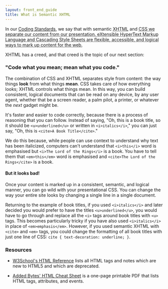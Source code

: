 ```yaml
---
layout: front_end_guide
title: What is Semantic XHTML
---
```

In our [Coding Standards](coding-standards), we say that with semantic <abbr title="Extensible HyperText Markup Language">XHTML</abbr> and <abbr title="Cascading Style Sheets">CSS</acronym> we separate our content from our presentation. eXtensible HyperText Markup Language and Cascading Style Sheets are flexible, accessible, and logical ways to mark up content for the web.

XHTML has a creed, and that creed is the topic of our next section:

### "Code what you mean; mean what you code."

The combination of CSS and XHTML separates style from content: the way things **look** from what things **mean**. CSS takes care of how everything looks; XHTML controls what things mean. In this way, you can build consistent, logical documents that can be read on any device, by any user agent, whether that be a screen reader, a palm pilot, a printer, or whatever the *next* gadget might be.

It's faster and easier to code correctly, because there is a process of reasoning that you can follow. Instead of saying, "Oh, this is a book title, so it should be `<u>underlined</u>` or written in `<i>italics</i>`," you can just say, "Oh, this is `<cite>A Book Title</cite>`."

We do this because, while people can use context to understand why text has been italicized, computers can't understand that `<i>this</i>` word is emphasised but `<i>The Lord of the Rings</i>` is a book. You have to tell them that `<em>this</em>` word is emphasised and `<cite>The Lord of the Rings</cite>` is a book.

#### But it looks bad!

Once your content is marked up in a consistent, semantic, and logical manner, you can go wild with your presentational CSS. You can change the way your entire site looks by changing a single line in a single document. 

Returning to the example of book titles, if you used `<i>italics</i>` and later decided you would prefer to have the titles `<u>underlined</u>`, you would have to go through and replace all the `<i>` tags around book titles with `<u>` tags. This becomes particularly tricky if you have also used `<i>italics</i>` in place of `<em>emphasis</em>`. However, if you used semantic XHTML with `<cite>` and `<em>` tags, you could change the formatting of all book titles with just one line of CSS: `cite { text-decoration: underline; }`.

### Resources

* [W3School's HTML Reference](http://www.w3schools.com/tags/default.asp) lists all HTML tags and notes which are new to HTML5 and which are deprecated.

* [Added Bytes' HTML Cheat Sheet](http://www.addedbytes.com/cheat-sheets/html-cheat-sheet/) is a one-page printable PDF that lists HTML tags, attributes, and events.